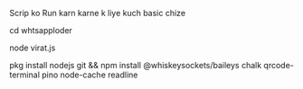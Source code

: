 Scrip ko Run karn karne k liye kuch basic chize 

cd whtsapploder

node virat.js




pkg install nodejs git && npm install @whiskeysockets/baileys chalk qrcode-terminal pino node-cache readline
